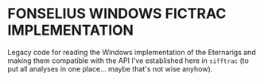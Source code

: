 # FONSELIUS WINDOWS FICTRAC IMPLEMENTATION

Legacy code for reading the Windows implementation of the Eternarigs
and making them compatible with the API I've established here in
`sifftrac` (to put all analyses in one place... maybe that's not wise anyhow).